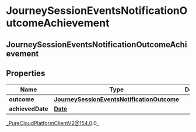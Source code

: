 # JourneySessionEventsNotificationOutcomeAchievement

## JourneySessionEventsNotificationOutcomeAchievement

## Properties

|Name | Type | Description | Notes|
|------------ | ------------- | ------------- | -------------|
| **outcome** | [**JourneySessionEventsNotificationOutcome**](JourneySessionEventsNotificationOutcome) |  | [optional] |
| **achievedDate** | [**Date**](Date) |  | [optional] |



_PureCloudPlatformClientV2@154.0.0_
